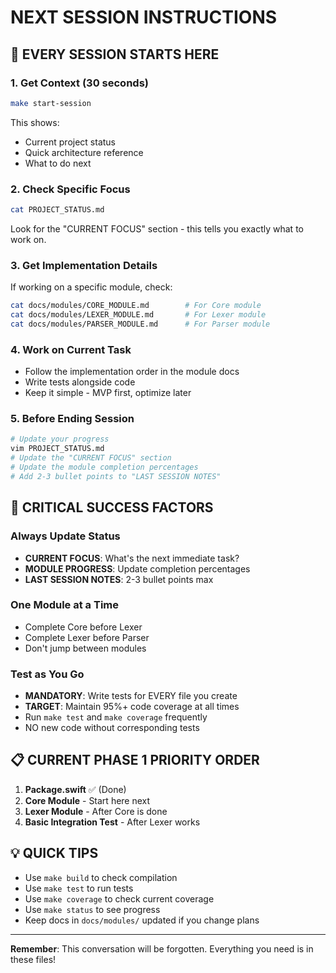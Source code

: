 # NEXT SESSION INSTRUCTIONS

## 🎯 EVERY SESSION STARTS HERE

### 1. Get Context (30 seconds)
```bash
make start-session
```
This shows:
- Current project status
- Quick architecture reference
- What to do next

### 2. Check Specific Focus
```bash
cat PROJECT_STATUS.md
```
Look for the "CURRENT FOCUS" section - this tells you exactly what to work on.

### 3. Get Implementation Details
If working on a specific module, check:
```bash
cat docs/modules/CORE_MODULE.md        # For Core module
cat docs/modules/LEXER_MODULE.md       # For Lexer module
cat docs/modules/PARSER_MODULE.md      # For Parser module
```

### 4. Work on Current Task
- Follow the implementation order in the module docs
- Write tests alongside code
- Keep it simple - MVP first, optimize later

### 5. Before Ending Session
```bash
# Update your progress
vim PROJECT_STATUS.md
# Update the "CURRENT FOCUS" section
# Update the module completion percentages
# Add 2-3 bullet points to "LAST SESSION NOTES"
```

## 🚨 CRITICAL SUCCESS FACTORS

### Always Update Status
- **CURRENT FOCUS**: What's the next immediate task?
- **MODULE PROGRESS**: Update completion percentages
- **LAST SESSION NOTES**: 2-3 bullet points max

### One Module at a Time
- Complete Core before Lexer
- Complete Lexer before Parser
- Don't jump between modules

### Test as You Go
- **MANDATORY**: Write tests for EVERY file you create
- **TARGET**: Maintain 95%+ code coverage at all times
- Run `make test` and `make coverage` frequently
- NO new code without corresponding tests

## 📋 CURRENT PHASE 1 PRIORITY ORDER
1. **Package.swift** ✅ (Done)
2. **Core Module** - Start here next
3. **Lexer Module** - After Core is done
4. **Basic Integration Test** - After Lexer works

## 💡 QUICK TIPS
- Use `make build` to check compilation
- Use `make test` to run tests
- Use `make coverage` to check current coverage
- Use `make status` to see progress
- Keep docs in `docs/modules/` updated if you change plans

---
**Remember**: This conversation will be forgotten. Everything you need is in these files!
